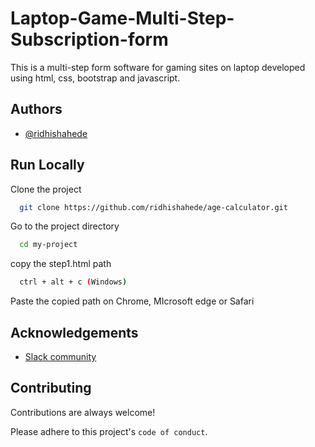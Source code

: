 
# Laptop-Game-Multi-Step-Subscription-form

This is a multi-step form software for gaming sites on laptop developed using html, css, bootstrap and javascript.



## Authors

- [@ridhishahede](https://www.github.com/ridhishahede)


## Run Locally

Clone the project

```bash
  git clone https://github.com/ridhishahede/age-calculator.git
```

Go to the project directory

```bash
  cd my-project
```

copy the step1.html path

```bash
  ctrl + alt + c (Windows)
```

Paste the copied path on Chrome, MIcrosoft edge or Safari



## Acknowledgements

 - [Slack community](https://www.frontendmentor.io/slack)



## Contributing

Contributions are always welcome!

Please adhere to this project's `code of conduct`.

